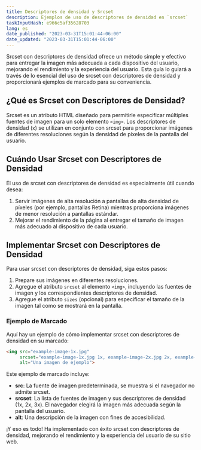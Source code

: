 ```yaml
---
title: Descriptores de densidad y Srcset
description: Ejemplos de uso de descriptores de densidad en `srcset`
taskInputHash: e966c5af35628703
lang: es
date_published: "2023-03-31T15:01:44-06:00"
date_updated: "2023-03-31T15:01:44-06:00"
---
```

Srcset con descriptores de densidad ofrece un método simple y efectivo para entregar la imagen más adecuada a cada dispositivo del usuario, mejorando el rendimiento y la experiencia del usuario. Esta guía lo guiará a través de lo esencial del uso de srcset con descriptores de densidad y proporcionará ejemplos de marcado para su conveniencia.

## ¿Qué es Srcset con Descriptores de Densidad?

Srcset es un atributo HTML diseñado para permitirle especificar múltiples fuentes de imagen para un solo elemento `<img>`. Los descriptores de densidad (`x`) se utilizan en conjunto con srcset para proporcionar imágenes de diferentes resoluciones según la densidad de píxeles de la pantalla del usuario.

## Cuándo Usar Srcset con Descriptores de Densidad

El uso de srcset con descriptores de densidad es especialmente útil cuando desea:
1. Servir imágenes de alta resolución a pantallas de alta densidad de píxeles (por ejemplo, pantallas Retina) mientras proporciona imágenes de menor resolución a pantallas estándar.
2. Mejorar el rendimiento de la página al entregar el tamaño de imagen más adecuado al dispositivo de cada usuario.

## Implementar Srcset con Descriptores de Densidad

Para usar srcset con descriptores de densidad, siga estos pasos:
1. Prepare sus imágenes en diferentes resoluciones.
2. Agregue el atributo `srcset` al elemento `<img>`, incluyendo las fuentes de imagen y los correspondientes descriptores de densidad.
3. Agregue el atributo `sizes` (opcional) para especificar el tamaño de la imagen tal como se mostrará en la pantalla.

### Ejemplo de Marcado

Aquí hay un ejemplo de cómo implementar srcset con descriptores de densidad en su marcado:

```html
<img src="example-image-1x.jpg"
     srcset="example-image-1x.jpg 1x, example-image-2x.jpg 2x, example-image-3x.jpg 3x"
     alt="Una imagen de ejemplo">
```

Este ejemplo de marcado incluye:
- **src**: La fuente de imagen predeterminada, se muestra si el navegador no admite srcset.
- **srcset**: La lista de fuentes de imagen y sus descriptores de densidad (1x, 2x, 3x). El navegador elegirá la imagen más adecuada según la pantalla del usuario.
- **alt**: Una descripción de la imagen con fines de accesibilidad.

¡Y eso es todo! Ha implementado con éxito srcset con descriptores de densidad, mejorando el rendimiento y la experiencia del usuario de su sitio web.
